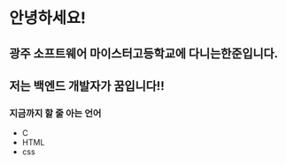 # 안녕하세요!
__광주 소프트웨어 마이스터고등학교에 다니는한준입니다.__<br>
---
__저는 백엔드 개발자가 꿈입니다!!__
---
### __지금까지 할 줄 아는 언어__
- C
- HTML
- css